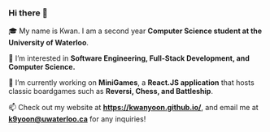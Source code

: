 ### Hi there 👋

🎓 My name is Kwan. I am a second year **Computer Science student at the University of Waterloo**.

🌱 I’m interested in **Software Engineering, Full-Stack Development, and Computer Science.**

🔭 I’m currently working on **MiniGames**, a **React.JS application** that hosts classic boardgames such as **Reversi, Chess, and Battleship**.

📫 Check out my website at **https://kwanyoon.github.io/**, and email me at **k9yoon@uwaterloo.ca** for any inquiries!


<!--
**KwanYoon/KwanYoon** is a ✨ _special_ ✨ repository because its `README.md` (this file) appears on your GitHub profile.

Here are some ideas to get you started:

- 🔭 I’m currently working on ...
- 🌱 I’m currently learning ...
- 👯 I’m looking to collaborate on ...
- 🤔 I’m looking for help with ...
- 💬 Ask me about ...
- 📫 How to reach me: ...
- 😄 Pronouns: ...
- ⚡ Fun fact: ...
-->
